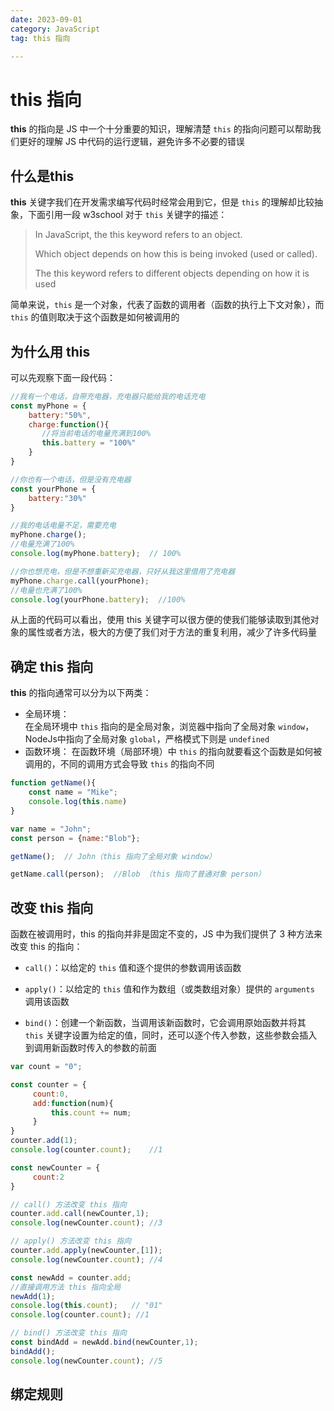 ```yaml
---
date: 2023-09-01
category: JavaScript
tag: this 指向

---
```



# this 指向
**this** 的指向是 JS 中一个十分重要的知识，理解清楚 `this` 的指向问题可以帮助我们更好的理解 JS 中代码的运行逻辑，避免许多不必要的错误
## 什么是this
**this** 关键字我们在开发需求编写代码时经常会用到它，但是 `this` 的理解却比较抽象，下面引用一段 w3school 对于 `this` 关键字的描述：
> In JavaScript, the this keyword refers to an object.
>
> Which object depends on how this is being invoked (used or called).
>
> The this keyword refers to different objects depending on how it is used

简单来说，`this` 是一个对象，代表了函数的调用者（函数的执行上下文对象），而 `this` 的值则取决于这个函数是如何被调用的
## 为什么用 this
可以先观察下面一段代码：
```js
//我有一个电话，自带充电器，充电器只能给我的电话充电
const myPhone = {
    battery:"50%",
    charge:function(){
       //将当前电话的电量充满到100%
       this.battery = "100%"
    }
}

//你也有一个电话，但是没有充电器
const yourPhone = {
    battery:"30%"
}

//我的电话电量不足，需要充电
myPhone.charge();
//电量充满了100% 
console.log(myPhone.battery);  // 100%

//你也想充电，但是不想重新买充电器，只好从我这里借用了充电器
myPhone.charge.call(yourPhone);
//电量也充满了100%
console.log(yourPhone.battery);  //100%
```
从上面的代码可以看出，使用 this 关键字可以很方便的使我们能够读取到其他对象的属性或者方法，极大的方便了我们对于方法的重复利用，减少了许多代码量


## 确定 this 指向
**this** 的指向通常可以分为以下两类：
* 全局环境：  
  在全局环境中 `this` 指向的是全局对象，浏览器中指向了全局对象 `window`，NodeJs中指向了全局对象 `global`，严格模式下则是 `undefined`
* 函数环境：
  在函数环境（局部环境）中 `this` 的指向就要看这个函数是如何被调用的，不同的调用方式会导致 `this` 的指向不同

```js
function getName(){
    const name = "Mike";
    console.log(this.name)
}

var name = "John";
const person = {name:"Blob"};

getName();  // John（this 指向了全局对象 window）

getName.call(person);  //Blob （this 指向了普通对象 person）
```
## 改变 this 指向
函数在被调用时，this 的指向并非是固定不变的，JS 中为我们提供了 3 种方法来改变 this 的指向：
* `call()`：以给定的 `this` 值和逐个提供的参数调用该函数
   
* `apply()`：以给定的 `this` 值和作为数组（或类数组对象）提供的 `arguments` 调用该函数
   
* `bind()`：创建一个新函数，当调用该新函数时，它会调用原始函数并将其 `this` 关键字设置为给定的值，同时，还可以逐个传入参数，这些参数会插入到调用新函数时传入的参数的前面

```js
var count = "0";

const counter = {
     count:0,
     add:function(num){
         this.count += num;
     }
}
counter.add(1);
console.log(counter.count);    //1

const newCounter = {
     count:2
}

// call() 方法改变 this 指向
counter.add.call(newCounter,1);
console.log(newCounter.count); //3

// apply() 方法改变 this 指向
counter.add.apply(newCounter,[1]);
console.log(newCounter.count); //4

const newAdd = counter.add;
//直接调用方法 this 指向全局
newAdd(1);
console.log(this.count);   // "01"
console.log(counter.count); //1

// bind() 方法改变 this 指向
const bindAdd = newAdd.bind(newCounter,1);
bindAdd();
console.log(newCounter.count); //5
```  
  
## 绑定规则